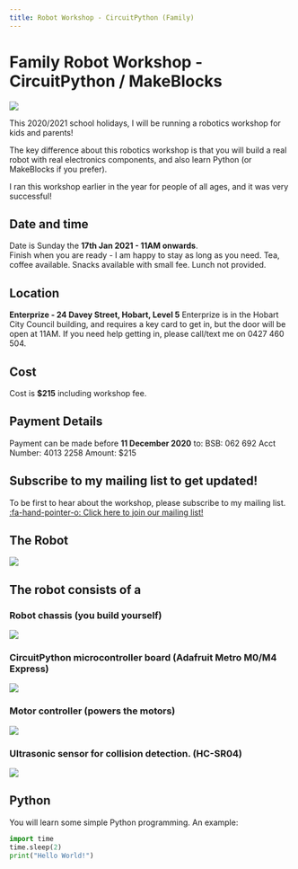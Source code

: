 ```yaml
---
title: Robot Workshop - CircuitPython (Family)
---
```


<script>
    var ml_webform_1753848 = ml_account('webforms', '1753848', 'a8z2u6', 'load');
    ml_webform_1753848('animation', 'fadeIn');
</script>
# Family Robot Workshop - CircuitPython / MakeBlocks
![](LeosWorkshops-small.png)  
  
This 2020/2021 school holidays, I will be running a robotics workshop for kids and parents!

The key difference about this robotics workshop is that you will build a real robot with real electronics components, and also learn Python (or MakeBlocks if you prefer).

I ran this workshop earlier in the year for people of all ages, and it was very successful!

## Date and time
Date is Sunday the **17th Jan 2021 - 11AM onwards**.  
Finish when you are ready - I am happy to stay as long as you need.
Tea, coffee available. Snacks available with small fee. Lunch not provided.

## Location
**Enterprize - 24 Davey Street, Hobart, Level 5**
Enterprize is in the Hobart City Council building, and requires a key card to get in, but the door will be open at 11AM. If you need help getting in, please call/text me on 0427 460 504.

## Cost
Cost is **$215** including workshop fee.

## Payment Details
Payment can be made before **11 December 2020** to:
BSB: 062 692
Acct Number: 4013 2258
Amount: $215

## Subscribe to my mailing list to get updated!
To be first to hear about the workshop, please subscribe to my mailing list.
<a href="javascript:;" onclick="ml_webform_1753848('show')">:fa-hand-pointer-o: Click here to join our mailing list!</a>

## The Robot
![](participant_robot.jpg)

## The robot consists of a  
### Robot chassis (you build yourself)
![](robot_chassis.jpg)
### CircuitPython microcontroller board (Adafruit Metro M0/M4 Express)
![](metro_m0_express_big.jpg)
### Motor controller (powers the motors)
![](motor_shield.jpg)
### Ultrasonic sensor for collision detection. (HC-SR04)
![](ultrasonic.jpg)

## Python
You will learn some simple Python programming. An example:
```Python
import time
time.sleep(2)
print("Hello World!")
```
